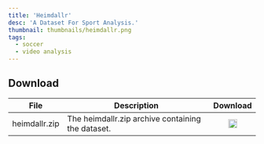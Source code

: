 ```yaml
---
title: 'Heimdallr'
desc: 'A Dataset For Sport Analysis.'
thumbnail: thumbnails/heimdallr.png
tags:
  - soccer
  - video analysis
---
```


## Download
| File | Description | Download |
| --- | --- | :---: |
| heimdallr.zip | The heimdallr.zip archive containing the dataset. | [<img src="/icons/fa-download-solid.svg" style="margin:0;display: inline;" height="18" width="18"/>](https://drive.google.com/drive/u/1/folders/0B4Gp62aI0bG4U29jMnNSd2ZRM2M) |
